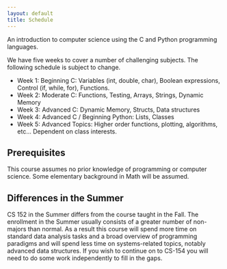 ```yaml
---
layout: default
title: Schedule
---
```


An introduction to computer science using the C and Python programming languages.

We have five weeks to cover a number of challenging subjects. The following schedule is subject to change. 

 * Week 1: Beginning C: Variables (int, double, char), Boolean expressions, Control (if, while, for), Functions.
 * Week 2: Moderate C: Functions, Testing, Arrays, Strings, Dynamic Memory
 * Week 3: Advanced C: Dynamic Memory, Structs, Data structures
 * Week 4: Advanced C / Beginning Python: Lists, Classes
 * Week 5: Advanced Topics: Higher order functions, plotting, algorithms, etc...  Dependent on class interests.

Prerequisites
-------------

This course assumes no prior knowledge of programming or computer science. Some elementary background in Math will be assumed. 

Differences in the Summer
-------------------------

CS 152 in the Summer differs from the course taught in the Fall. The
enrollment in the Summer usually consists of a greater number of non-majors
than normal. As a result this course will spend more time on standard data
analysis tasks and a broad overview of programming paradigms and will spend
less time on systems-related topics, notably advanced data structures. If you wish to continue on to CS-154 you will need to do some work independently to fill in the gaps. 
